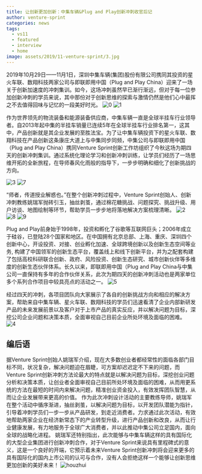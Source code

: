 ```yaml
---
title: 让创新更加创新：中集车辆&Plug and Play创新冲刺收官后记
author: venture-sprint
categories: news
tags:
  - vs11
  - featured
  - interview
  - home
image: assets/2019/11-venture-sprint/3.jpg
---
```

2019年10月29日——11月1日，深圳中集车辆(集团)股份有限公司携同其投资的星火车联、数翔科技两家公司与即联即用中国（Plug and Play China）迎来了一场关于创新加速度的冲刺集训。如今，这场冲刺虽然早已渐行渐远，但对于每一位参加创新冲刺的学员来说，其中那份对于创新思维的探索与激情仍然是他们心中最挥之不去值得回味与记忆的一段美好时光。
![0](/assets/2019/11-venture-sprint/0.jpg)
![1](/assets/2019/11-venture-sprint/1.jpg)

作为世界领先的物流装备和能源装备供应商，中集车辆一直是全球半挂车行业领导者。自2013年起中集的半挂车销量已连续5年在全球半挂车行业排名第一，这其中，产品创新就是其企业发展的至胜法宝。为了让中集车辆投资下的星火车联、数翔科技在产品创新这条康庄大道上与中集同步同频，中集公司与即联即用中国（Plug and Play China）携同Venture Sprint创新工作坊组织了今秋这场为期四天的创新冲刺集训。通过系统化理论学习和创新冲刺训练，让学员们经历了一场思维开拓的全新旅程，在导师春风化雨般的指导下，一步步明确和细化了创新挑战的方向。

![3](/assets/2019/11-venture-sprint/3.jpg)
![7](/assets/2019/11-venture-sprint/7.jpg)

“师者，传道授业解惑也。”在整个创新冲刺过程中，Venture Sprint创始人、创新冲刺教练姚瑞军抛砖引玉，抽丝剥茧，通过棉花糖挑战、问题探究、挑战升级、用户访谈、地图绘制等环节，帮助学员一步步地将落地解决方案梳理清晰。
![2](/assets/2019/11-venture-sprint/2.jpg)
![8](/assets/2019/11-venture-sprint/8.jpg)
![9](/assets/2019/11-venture-sprint/9.jpg)

Plug and Play前身始于1998年，投资和孵化了谷歌等互联网巨头；2006年成立于硅谷，已登陆28个国家和地区。在中国拥有北京总部、上海、重庆、深圳四个创新中心，开设投资、对接、创业孵化加速、全球跨境创新以及创新生态空间等业务, 构建了中国领军的创新生态平台，覆盖线上和线下创新平台，并为之配套构建了包括高校科研联合创新、政府、风险投资、创新生态研究、城市创新伙伴等多维度的创新生态伙伴体系。长久以来，即联即用中国（Plug and Play China与中集公司一直保持有多年的合作伙伴关系，此次为期四天的创新冲刺活动也是两家单位多个系列合作项目中较具亮点的活动之一。
![5](/assets/2019/11-venture-sprint/5.jpg)

经过四天的冲刺，各项目团队向大家展示了各自的创新挑战方向和相应的解决方案，帮助来自中集车辆、星火车联、数翔科技的学员们迅速看清了企业内部新研发产品的未来发展前景以及客户对于上市产品的真实反应，并以解决问题为目标，深挖公司企业问题和决策本质，全面审视自己目前企业所处环境及面临的困难。
![4](/assets/2019/11-venture-sprint/4.jpg)

## 编后语

据Venture Sprint创始人姚瑞军介绍，现在大多数创业者都经常性的面临各部门目标不同，状况复杂，解决问题迫在眉睫，可方案却迟迟定不下来的问题，而Venture Sprint创新冲刺方法论最大的特点就是以解决问题为目标，深挖创业问题分析和决策本质，让创业者全面审视自己目前所处环境及面临的困难，从而用更系统的方法在最短的时间内来解决问题，精准创业资金投入，有效发挥团队智慧，从而让企业发展带来更高的价值。
作为此次冲刺设计活动的主要教练导师，姚瑞军在整个活动中循序渐进，抽丝剥茧，以解决问题为目标，以开发团队潜能为指针，引导着冲刺学员们一步一步从产品研发，到走近消费者。力求通过此次活动，有效地帮助两家企业在经济新常态下的产业转型升级，进行产品创新和改良，从而让行业健康发展，有力地服务于全球广大消费者，并以此推动中集公司立足国内，面向全球的战略化进程。
姚瑞军还特别指出，此次能够与中集车辆这样的具有国际化的大型企业集团进行创新冲刺合作，对于Venture Sprint来说具有里程碑式的意义，这是一个良好的开端，它预示着未来Venture Sprint创新冲刺将会迎来更多的具有国际化的国内上市公司的认可与合作，没有人会拒绝这样一个能够让创新思维更加创新的美好未来！
![houzhui](/assets/2019/11-venture-sprint/houzhui.jpg)
